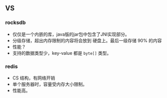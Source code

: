 



## VS

### rocksdb
- 仅仅是一个内嵌的库，java版的jar包中包含了JNI实现部分。
- 分级存储，超出内存限制的内容将会放到 硬盘上。最后一级存储 90% 的内容
- 性能？
- 支持的数据类型少，key-value 都是 `byte[]` 类型。
### redis
- CS 结构，有网络开销
- 单个服务器时，容量受内存大小限制。
- 性能高。


